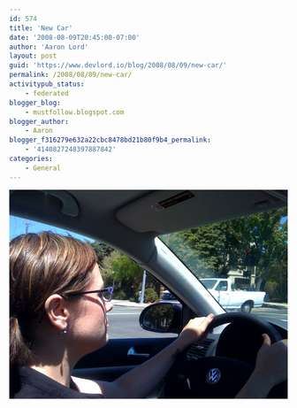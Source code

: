 ```yaml
---
id: 574
title: 'New Car'
date: '2008-08-09T20:45:00-07:00'
author: 'Aaron Lord'
layout: post
guid: 'https://www.devlord.io/blog/2008/08/09/new-car/'
permalink: /2008/08/09/new-car/
activitypub_status:
    - federated
blogger_blog:
    - mustfollow.blogspot.com
blogger_author:
    - Aaron
blogger_f316279e632a22cbc8478bd21b80f9b4_permalink:
    - '4140827248397887842'
categories:
    - General
---
```


<p class="mobile-photo"><a href="/assets/img/2011/10/photo-702719.jpg"><img src="/assets/img/2011/10/photo-702719.jpg?w=300" border="0" alt="" /></a></p><div class="blogger-post-footer"><img width='1' height='1' src='' alt='' /></div>